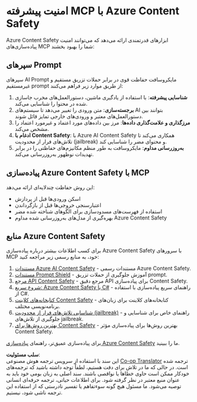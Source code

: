 <!--
CO_OP_TRANSLATOR_METADATA:
{
  "original_hash": "f5300fd1b5e84520d500b2a8f568a1d8",
  "translation_date": "2025-07-16T23:13:51+00:00",
  "source_file": "02-Security/azure-content-safety.md",
  "language_code": "fa"
}
-->
# امنیت پیشرفته MCP با Azure Content Safety

Azure Content Safety ابزارهای قدرتمندی ارائه می‌دهد که می‌توانند امنیت پیاده‌سازی‌های MCP شما را بهبود بخشند:

## سپرهای Prompt

سپرهای AI Prompt مایکروسافت حفاظت قوی در برابر حملات تزریق مستقیم و غیرمستقیم prompt از طریق موارد زیر فراهم می‌کنند:

1. **شناسایی پیشرفته**: با استفاده از یادگیری ماشین، دستورالعمل‌های مخرب جاسازی شده در محتوا را شناسایی می‌کند.
2. **برجسته‌سازی**: متن ورودی را تغییر می‌دهد تا سیستم‌های AI بتوانند بین دستورالعمل‌های معتبر و ورودی‌های خارجی تمایز قائل شوند.
3. **مرزگذاری و علامت‌گذاری داده‌ها**: مرز بین داده‌های مورد اعتماد و غیرمورد اعتماد را مشخص می‌کند.
4. **ادغام با Content Safety**: با Azure AI Content Safety همکاری می‌کند تا تلاش‌های فرار از محدودیت (jailbreak) و محتوای مضر را شناسایی کند.
5. **به‌روزرسانی مداوم**: مایکروسافت به طور منظم مکانیزم‌های حفاظتی را در برابر تهدیدات نوظهور به‌روزرسانی می‌کند.

## پیاده‌سازی Azure Content Safety با MCP

این روش حفاظت چندلایه‌ای ارائه می‌دهد:
- اسکن ورودی‌ها قبل از پردازش
- اعتبارسنجی خروجی‌ها قبل از بازگرداندن
- استفاده از فهرست‌های مسدودسازی برای الگوهای شناخته شده مضر
- بهره‌گیری از مدل‌های به‌روزرسانی شده مداوم Azure Content Safety

## منابع Azure Content Safety

برای کسب اطلاعات بیشتر درباره پیاده‌سازی Azure Content Safety با سرورهای MCP خود، به منابع رسمی زیر مراجعه کنید:

1. [مستندات Azure AI Content Safety](https://learn.microsoft.com/azure/ai-services/content-safety/) - مستندات رسمی Azure Content Safety.
2. [مستندات Prompt Shield](https://learn.microsoft.com/azure/ai-services/content-safety/concepts/prompt-shield) - آموزش جلوگیری از حملات تزریق prompt.
3. [مرجع API Content Safety](https://learn.microsoft.com/rest/api/contentsafety/) - مرجع دقیق API برای پیاده‌سازی Content Safety.
4. [شروع سریع: Azure Content Safety با C#](https://learn.microsoft.com/azure/ai-services/content-safety/quickstart-csharp) - راهنمای سریع پیاده‌سازی با استفاده از C#.
5. [کتابخانه‌های کلاینت Content Safety](https://learn.microsoft.com/azure/ai-services/content-safety/quickstart-client-libraries-rest-api) - کتابخانه‌های کلاینت برای زبان‌های برنامه‌نویسی مختلف.
6. [شناسایی تلاش‌های فرار از محدودیت (jailbreak)](https://learn.microsoft.com/azure/ai-services/content-safety/concepts/jailbreak-detection) - راهنمای خاص برای شناسایی و جلوگیری از تلاش‌های jailbreak.
7. [بهترین روش‌ها برای Content Safety](https://learn.microsoft.com/azure/ai-services/content-safety/concepts/best-practices) - بهترین روش‌ها برای پیاده‌سازی مؤثر Content Safety.

برای پیاده‌سازی عمیق‌تر، راهنمای [پیاده‌سازی Azure Content Safety](./azure-content-safety-implementation.md) ما را ببینید.

**سلب مسئولیت**:  
این سند با استفاده از سرویس ترجمه هوش مصنوعی [Co-op Translator](https://github.com/Azure/co-op-translator) ترجمه شده است. در حالی که ما در تلاش برای دقت هستیم، لطفاً توجه داشته باشید که ترجمه‌های خودکار ممکن است حاوی خطاها یا نواقصی باشند. سند اصلی به زبان بومی خود باید به عنوان منبع معتبر در نظر گرفته شود. برای اطلاعات حیاتی، ترجمه حرفه‌ای انسانی توصیه می‌شود. ما مسئول هیچ گونه سوءتفاهم یا تفسیر نادرستی که از استفاده این ترجمه ناشی شود، نیستیم.